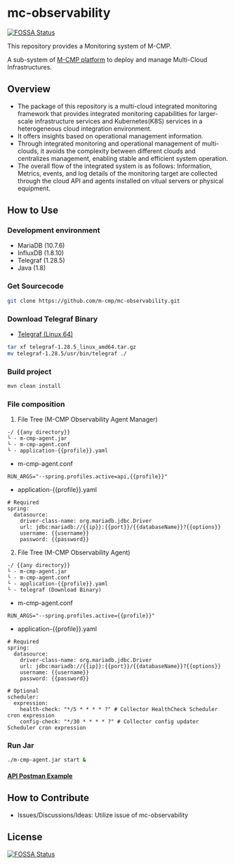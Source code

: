 # mc-observability
[![FOSSA Status](https://app.fossa.com/api/projects/git%2Bgithub.com%2Fm-cmp%2Fmc-observability.svg?type=shield)](https://app.fossa.com/projects/git%2Bgithub.com%2Fm-cmp%2Fmc-observability?ref=badge_shield)


This repository provides a Monitoring system of M-CMP.

A sub-system of [M-CMP platform](https://github.com/m-cmp/docs/tree/main) to deploy and manage Multi-Cloud Infrastructures. 

## Overview

- The package of this repository is a multi-cloud integrated monitoring framework that provides integrated monitoring capabilities for larger-scale infrastructure services and Kubernetes(K8S) services in a heterogeneous cloud integration environment.
- It offers insights based on operational management information.
- Through integrated monitoring and operational management of multi-clouds, it avoids the complexity between different clouds and centralizes management, enabling stable and efficient system operation.
- The overall flow of the integrated system is as follows: Information, Metrics, events, and log details of the monitoring target are collected through the cloud API and agents installed on vitual servers or physical equipment.

## How to Use

### Development environment
  - MariaDB (10.7.6)
  - InfluxDB (1.8.10)
  - Telegraf (1.28.5)
  - Java (1.8)

### Get Sourcecode
```bash
git clone https://github.com/m-cmp/mc-observability.git
```

### Download Telegraf Binary
- [Telegraf (Linux 64)](https://dl.influxdata.com/telegraf/releases/telegraf-1.28.5_linux_amd64.tar.gz)
```bash
tar xf telegraf-1.28.5_linux_amd64.tar.gz
mv telegraf-1.28.5/usr/bin/telegraf ./
```

### Build project
```bash
mvn clean install
```
### File composition

1. File Tree (M-CMP Observability Agent Manager)
```
-/ {{any directory}}
└ - m-cmp-agent.jar
└ - m-cmp-agent.conf
└ - application-{{profile}}.yaml
```
- m-cmp-agent.conf
```
RUN_ARGS="--spring.profiles.active=api,{{profile}}"
```
- application-{{profile}}.yaml
```
# Required
spring:
  datasource:
    driver-class-name: org.mariadb.jdbc.Driver
    url: jdbc:mariadb://{{ip}}:{{port}}/{{databaseName}}?{{options}}
    username: {{username}}
    password: {{password}}
```

2. File Tree (M-CMP Observability Agent)
```
-/ {{any directory}}
└ - m-cmp-agent.jar
└ - m-cmp-agent.conf
└ - application-{{profile}}.yaml
└ - telegraf (Download Binary)
```
- m-cmp-agent.conf
```
RUN_ARGS="--spring.profiles.active={{profile}}"
```
- application-{{profile}}.yaml
```
# Required
spring:
  datasource:
    driver-class-name: org.mariadb.jdbc.Driver
    url: jdbc:mariadb://{{ip}}:{{port}}/{{databaseName}}?{{options}}
    username: {{username}}
    password: {{password}}

# Optional
scheduler:
  expression:
    health-check: "*/5 * * * * ?" # Collector HealthCheck Scheduler cron expression
    config-check: "*/30 * * * * ?" # Collector config updater Scheduler cron expression
```

### Run Jar
```bash
./m-cmp-agent.jar start &
```

#### [API Postman Example](./m-cmp-observability-agent.postman_collection.json)

## How to Contribute

- Issues/Discussions/Ideas: Utilize issue of mc-observability


## License
[![FOSSA Status](https://app.fossa.com/api/projects/git%2Bgithub.com%2Fm-cmp%2Fmc-observability.svg?type=large)](https://app.fossa.com/projects/git%2Bgithub.com%2Fm-cmp%2Fmc-observability?ref=badge_large)